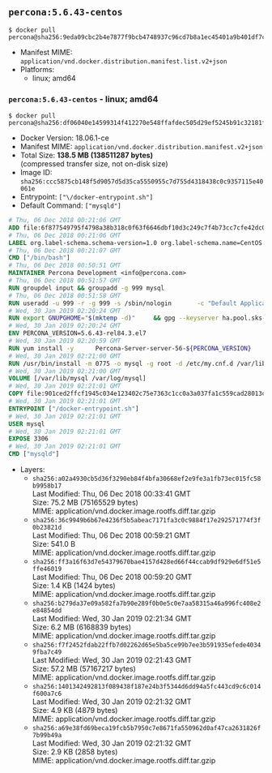 ## `percona:5.6.43-centos`

```console
$ docker pull percona@sha256:9eda09cbc2b4e7877f9bcb4748937c96cd7b8a1ec45401a9b401df7ccbb0a25d
```

-	Manifest MIME: `application/vnd.docker.distribution.manifest.list.v2+json`
-	Platforms:
	-	linux; amd64

### `percona:5.6.43-centos` - linux; amd64

```console
$ docker pull percona@sha256:df06040e14599314f412270e548ffafdec505d29ef5245b91c32181f533f9ed5
```

-	Docker Version: 18.06.1-ce
-	Manifest MIME: `application/vnd.docker.distribution.manifest.v2+json`
-	Total Size: **138.5 MB (138511287 bytes)**  
	(compressed transfer size, not on-disk size)
-	Image ID: `sha256:ccc5875cb148f5d9057d5d35ca5550955c7d755d4318438c0c9357115e40061e`
-	Entrypoint: `["\/docker-entrypoint.sh"]`
-	Default Command: `["mysqld"]`

```dockerfile
# Thu, 06 Dec 2018 00:21:06 GMT
ADD file:6f877549795f4798a38b318c0f63f6646dbf10d3c249c7f4b73cc7cfe42dc0f5 in / 
# Thu, 06 Dec 2018 00:21:06 GMT
LABEL org.label-schema.schema-version=1.0 org.label-schema.name=CentOS Base Image org.label-schema.vendor=CentOS org.label-schema.license=GPLv2 org.label-schema.build-date=20181205
# Thu, 06 Dec 2018 00:21:07 GMT
CMD ["/bin/bash"]
# Thu, 06 Dec 2018 00:50:51 GMT
MAINTAINER Percona Development <info@percona.com>
# Thu, 06 Dec 2018 00:51:57 GMT
RUN groupdel input && groupadd -g 999 mysql
# Thu, 06 Dec 2018 00:51:58 GMT
RUN useradd -u 999 -r -g 999 -s /sbin/nologin 		-c "Default Application User" mysql
# Wed, 30 Jan 2019 02:20:24 GMT
RUN export GNUPGHOME="$(mktemp -d)" 	&& gpg --keyserver ha.pool.sks-keyservers.net --recv-keys 430BDF5C56E7C94E848EE60C1C4CBDCDCD2EFD2A 	&& gpg --export --armor 430BDF5C56E7C94E848EE60C1C4CBDCDCD2EFD2A > ${GNUPGHOME}/RPM-GPG-KEY-Percona 	&& rpmkeys --import ${GNUPGHOME}/RPM-GPG-KEY-Percona /etc/pki/rpm-gpg/RPM-GPG-KEY-CentOS-7 	&& curl -L -o /tmp/percona-release.rpm https://repo.percona.com/centos/7/RPMS/noarch/percona-release-0.1-8.noarch.rpm 	&& rpmkeys --checksig /tmp/percona-release.rpm 	&& yum install -y /tmp/percona-release.rpm 	&& rm -rf "$GNUPGHOME" /tmp/percona-release.rpm 	&& rpm --import /etc/pki/rpm-gpg/PERCONA-PACKAGING-KEY 	&& percona-release disable all 	&& percona-release enable percona release
# Wed, 30 Jan 2019 02:20:24 GMT
ENV PERCONA_VERSION=5.6.43-rel84.3.el7
# Wed, 30 Jan 2019 02:20:59 GMT
RUN yum install -y 		Percona-Server-server-56-${PERCONA_VERSION} 		Percona-Server-tokudb-56-${PERCONA_VERSION} 		Percona-Server-rocksdb-56-${PERCONA_VERSION} 		jemalloc 		which 		policycoreutils 	&& yum clean all 	&& rm -rf /var/cache/yum /var/lib/mysql
# Wed, 30 Jan 2019 02:21:00 GMT
RUN /usr/bin/install -m 0775 -o mysql -g root -d /etc/my.cnf.d /var/lib/mysql /var/run/mysqld /docker-entrypoint-initdb.d 	&& find /etc/my.cnf /etc/my.cnf.d -name '*.cnf' -print0 		| xargs -0 grep -lZE '^(bind-address|log|user|sql_mode)' 		| xargs -rt -0 sed -Ei 's/^(bind-address|log|user|sql_mode)/#&/' 	&& sed -i '/Make sure only root/,/fi/d' /usr/bin/ps_tokudb_admin 	&& echo "thp-setting=never" >> /etc/my.cnf 	&& echo '!includedir /etc/my.cnf.d' >> /etc/my.cnf 	&& printf '[mysqld]\nskip-host-cache\nskip-name-resolve\n' > /etc/my.cnf.d/docker.cnf 	&& /usr/bin/install -m 0664 -o mysql -g root /dev/null /etc/sysconfig/mysql 	&& echo "LD_PRELOAD=/usr/lib64/libjemalloc.so.1" >> /etc/sysconfig/mysql 	&& echo "THP_SETTING=never" >> /etc/sysconfig/mysql 	&& ln -s /etc/my.cnf.d /etc/mysql 	&& chown -R mysql:root /etc/my.cnf /etc/my.cnf.d 	&& chmod -R ug+rwX /etc/my.cnf /etc/my.cnf.d
# Wed, 30 Jan 2019 02:21:00 GMT
VOLUME [/var/lib/mysql /var/log/mysql]
# Wed, 30 Jan 2019 02:21:01 GMT
COPY file:901ced2ffcf1945c034e123402c75e7363c1cc0a3a037fa1c559cad28013c95e in /docker-entrypoint.sh 
# Wed, 30 Jan 2019 02:21:01 GMT
ENTRYPOINT ["/docker-entrypoint.sh"]
# Wed, 30 Jan 2019 02:21:01 GMT
USER mysql
# Wed, 30 Jan 2019 02:21:01 GMT
EXPOSE 3306
# Wed, 30 Jan 2019 02:21:01 GMT
CMD ["mysqld"]
```

-	Layers:
	-	`sha256:a02a4930cb5d36f3290eb84f4bfa30668ef2e9fe3a1fb73ec015fc58b9958b17`  
		Last Modified: Thu, 06 Dec 2018 00:33:41 GMT  
		Size: 75.2 MB (75165529 bytes)  
		MIME: application/vnd.docker.image.rootfs.diff.tar.gzip
	-	`sha256:36c9949b6b67e4236f5b5abeac7171fa3c0c9884f17e292571774f3f0b23821d`  
		Last Modified: Thu, 06 Dec 2018 00:59:21 GMT  
		Size: 541.0 B  
		MIME: application/vnd.docker.image.rootfs.diff.tar.gzip
	-	`sha256:ff3a16f63d7e54379670bae4157d428ed66f44ccab9df929e6df51e5ffe46019`  
		Last Modified: Thu, 06 Dec 2018 00:59:20 GMT  
		Size: 1.4 KB (1424 bytes)  
		MIME: application/vnd.docker.image.rootfs.diff.tar.gzip
	-	`sha256:b279da37e09a582fa7b90e289f0b0e5c0e7aa58315a46a996fc408e2e84854dd`  
		Last Modified: Wed, 30 Jan 2019 02:21:34 GMT  
		Size: 6.2 MB (6168839 bytes)  
		MIME: application/vnd.docker.image.rootfs.diff.tar.gzip
	-	`sha256:f7f2452fdab22ffb7d02262d65e5ba5ce99b7ee3b591935efede40349fba7c49`  
		Last Modified: Wed, 30 Jan 2019 02:21:43 GMT  
		Size: 57.2 MB (57167217 bytes)  
		MIME: application/vnd.docker.image.rootfs.diff.tar.gzip
	-	`sha256:1401342492813f089438f187e24b3f5344d6dd94a5fc443cd9c6c014f600a7c6`  
		Last Modified: Wed, 30 Jan 2019 02:21:32 GMT  
		Size: 4.9 KB (4879 bytes)  
		MIME: application/vnd.docker.image.rootfs.diff.tar.gzip
	-	`sha256:a69e38fd69beca19fcb5b7950c7e8671fa550962d0af47ca2631826f7b99b49a`  
		Last Modified: Wed, 30 Jan 2019 02:21:32 GMT  
		Size: 2.9 KB (2858 bytes)  
		MIME: application/vnd.docker.image.rootfs.diff.tar.gzip
